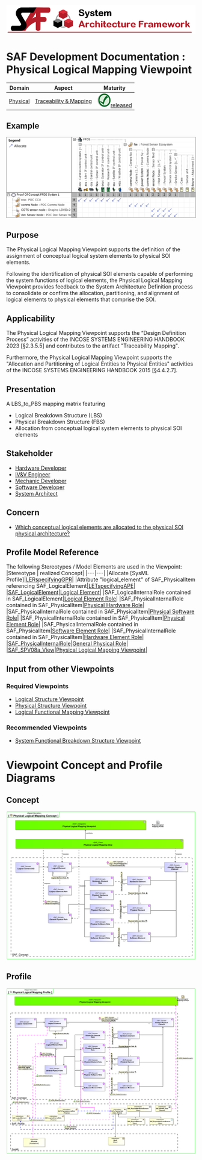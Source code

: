 ![System Architecture Framework](../../diagrams/Banner_SAF.png)
# SAF Development Documentation : Physical Logical Mapping Viewpoint
|**Domain**|**Aspect**|**Maturity**|
| --- | --- | --- |
|[Physical](../../domains.md#Domain-Physical)|[Traceability & Mapping](../../aspects.md#Aspect-Traceability-&-Mapping)|![Released](../../diagrams/Symbol_confirmed.png )[released](../../using-saf/maturity.md#released)|
## Example
![Physical-Logical-Mapping-Viewpoint-primary-example.svg](../../diagrams/vp-examples/Physical-Logical-Mapping-Viewpoint-primary-example.svg)
## Purpose
The Physical Logical Mapping Viewpoint  supports the definition of the assignment of conceptual logical system elements to physical SOI elements.

Following the identification of physical SOI elements capable of performing the system functions of logical elements, the Physical Logical Mapping Viewpoint provides feedback to the System Architecture Definition process to consolidate or confirm the allocation, partitioning, and alignment of logical elements to physical elements that comprise the SOI.
## Applicability
The Physical Logical Mapping Viewpoint supports the “Design Definition Process” activities of the INCOSE SYSTEMS ENGINEERING HANDBOOK 2023 [§2.3.5.5] and contributes to the artifact "Traceability Mapping".

Furthermore, the Physical Logical Mapping Viewpoint supports the "Allocation and Partitioning of Logical Entities to Physical Entities" activities of the INCOSE SYSTEMS ENGINEERING HANDBOOK 2015 [§4.4.2.7].
## Presentation
A LBS_to_PBS mapping matrix featuring
* Logical Breakdown Structure (LBS)
* Physical Breakdown Structure (FBS)
* Allocation from conceptual logical system elements to physical SOI elements

## Stakeholder
* [Hardware Developer](../../stakeholders.md#Hardware-Developer)
* [IV&V Engineer](../../stakeholders.md#IV&V-Engineer)
* [Mechanic Developer](../../stakeholders.md#Mechanic-Developer)
* [Software Developer](../../stakeholders.md#Software-Developer)
* [System Architect](../../stakeholders.md#System-Architect)
## Concern
* [Which conceptual logical elements are allocated to the physical SOI physical architecture?](../../concerns.md#_2021x_2_8710274_1698399385413_529894_33129)
## Profile Model Reference
The following Stereotypes / Model Elements are used in the Viewpoint:
|Stereotype | realized Concept|
|---|---|
|Allocate [SysML Profile]|[LERspecifyingGPR](../concept/concepts.md#LERspecifyingGPR)|
|Attribute "logical_element" of SAF_PhysicalItem referencing SAF_LogicalElement|[LETspecifyingAPE](../concept/concepts.md#LETspecifyingAPE)|
|[SAF_LogicalElement](../../stereotypes.md#SAF_LogicalElement)|[Logical Element](../concept/concepts.md#Logical-Element)|
|SAF_LogicalInternalRole contained in SAF_LogicalElement|[Logical Element Role](../concept/concepts.md#Logical-Element-Role)|
|SAF_PhysicalInternalRole contained in SAF_PhysicalItem|[Physical Hardware Role](../concept/concepts.md#Physical-Hardware-Role)|
|SAF_PhysicalInternalRole contained in SAF_PhysicalItem|[Physical Software Role](../concept/concepts.md#Physical-Software-Role)|
|SAF_PhysicalInternalRole contained in SAF_PhysicalItem|[Physical Element Role](../concept/concepts.md#Physical-Element-Role)|
|SAF_PhysicalInternalRole contained in SAF_PhysicalItem|[Software Element Role](../concept/concepts.md#Software-Element-Role)|
|SAF_PhysicalInternalRole contained in SAF_PhysicalItem|[Hardware Element Role](../concept/concepts.md#Hardware-Element-Role)|
|[SAF_PhysicalInternalRole](../../stereotypes.md#SAF_PhysicalInternalRole)|[General Physical Role](../concept/concepts.md#General-Physical-Role)|
|[SAF_SPV08a_View](../../stereotypes.md#SAF_SPV08a_View)|[Physical Logical Mapping Viewpoint](../concept/concepts.md#Physical-Logical-Mapping-Viewpoint)|
## Input from other Viewpoints
### Required Viewpoints
* [Logical Structure Viewpoint](Logical-Structure-Viewpoint.md)
* [Physical Structure Viewpoint](Physical-Structure-Viewpoint.md)
* [Logical Functional Mapping Viewpoint](Logical-Functional-Mapping-Viewpoint.md)
### Recommended Viewpoints
* [System Functional Breakdown Structure Viewpoint](System-Functional-Breakdown-Structure-Viewpoint.md)
# Viewpoint Concept and Profile Diagrams
## Concept
![Physical Logical Mapping Concept](diagrams/Physical-Logical-Mapping-Concept.svg)
## Profile
![Physical Logical Mapping Profile](diagrams/Physical-Logical-Mapping-Profile.svg)
